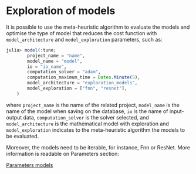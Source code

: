 # Exploration of models

It is possible to use the meta-heuristic algorithm to evaluate the models and optimise the type of model that reduces the cost function with `model_architecture` and `model_exploration` parameters, such as:

```julia
julia> model(:tune; 
        project_name = "name",
        model_name = "model",
        io = "io_name",
        computation_solver = "adam",
        computation_maximum_time = Dates.Minute(5),
        model_architecture = "exploration_models",
        model_exploration = ["fnn", "resnet"],
    )
```

where `project_name` is the name of the related project, `model_name` is the name of the model when saving on the database, `io` is the name of input-output data, `computation_solver` is the solver selected, and `model_architecture` is the mathematical model with exploration and `model_exploration` indicates to the meta-heuristic algorithm the models to be evaluated.

Moreover, the models need to be iterable, for instance, Fnn or ResNet. More  information is readable on Parameters section:

[Parameters models](@ref)